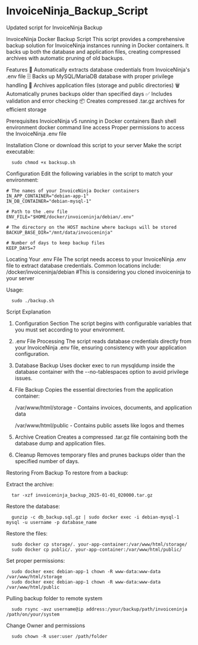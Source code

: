 # InvoiceNinja_Backup_Script
Updated script for InvoiceNinja Backup

InvoiceNinja Docker Backup Script
This script provides a comprehensive backup solution for InvoiceNinja instances running in Docker containers. It backs up both the database and application files, creating compressed archives with automatic pruning of old backups.

Features
  🔐 Automatically extracts database credentials from InvoiceNinja's .env file
  🗄️ Backs up MySQL/MariaDB database with proper privilege handling
  📁 Archives application files (storage and public directories)
  🗑️ Automatically prunes backups older than specified days
  ✅ Includes validation and error checking
  📦 Creates compressed .tar.gz archives for efficient storage

Prerequisites
  InvoiceNinja v5 running in Docker containers
  Bash shell environment
  docker command line access
  Proper permissions to access the InvoiceNinja .env file

Installation
Clone or download this script to your server
Make the script executable:
```
  sudo chmod +x backsup.sh
```
Configuration
Edit the following variables in the script to match your environment:

```
# The names of your InvoiceNinja Docker containers
IN_APP_CONTAINER="debian-app-1"
IN_DB_CONTAINER="debian-mysql-1"

# Path to the .env file
ENV_FILE="$HOME/docker/invoiceninja/debian/.env"

# The directory on the HOST machine where backups will be stored
BACKUP_BASE_DIR="/mnt/data/invoiceninja"

# Number of days to keep backup files
KEEP_DAYS=7
```
Locating Your .env File
The script needs access to your InvoiceNinja .env file to extract database credentials. 
Common locations include:
  /docker/invoiceninja/debian    #This is considering you cloned invoiceninja to your server

Usage:
```
  sudo ./backup.sh
```
Script Explanation

1. Configuration Section
The script begins with configurable variables that you must set according to your environment.

2. .env File Processing
The script reads database credentials directly from your InvoiceNinja .env file, ensuring consistency with your application configuration.

3. Database Backup
Uses docker exec to run mysqldump inside the database container with the --no-tablespaces option to avoid privilege issues.

4. File Backup
Copies the essential directories from the application container:

   /var/www/html/storage - Contains invoices, documents, and application data

   /var/www/html/public - Contains public assets like logos and themes

5. Archive Creation
Creates a compressed .tar.gz file containing both the database dump and application files.

6. Cleanup
Removes temporary files and prunes backups older than the specified number of days.


Restoring From Backup
To restore from a backup:

Extract the archive:
```
  tar -xzf invoiceninja_backup_2025-01-01_020000.tar.gz
```

Restore the database:
```
  gunzip -c db_backup.sql.gz | sudo docker exec -i debian-mysql-1 mysql -u username -p database_name
```

Restore the files:
```
  sudo docker cp storage/. your-app-container:/var/www/html/storage/
  sudo docker cp public/. your-app-container:/var/www/html/public/
```

Set proper permissions:

```
  sudo docker exec debian-app-1 chown -R www-data:www-data /var/www/html/storage
  sudo docker exec debian-app-1 chown -R www-data:www-data /var/www/html/public
```

Pulling backup folder to remote system
```
  sudo rsync -avz username@ip address:/your/backup/path/invoiceninja /path/on/your/system
```

Change Owner and permissions
```
  sudo chown -R user:user /path/folder
```
